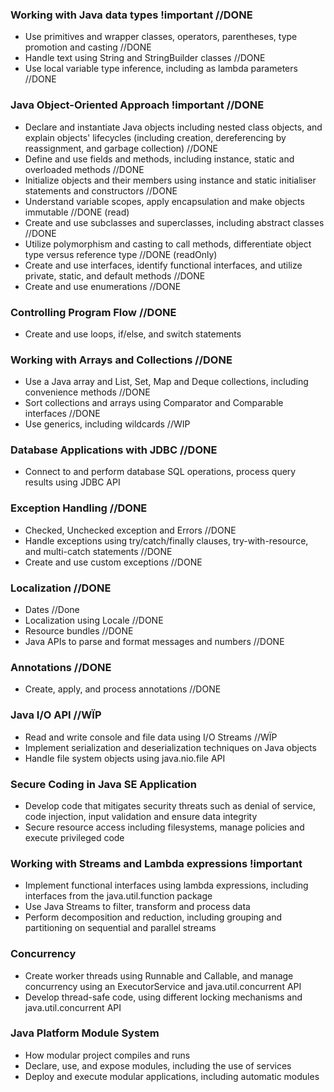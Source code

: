 ### Working with Java data types !important //DONE
* Use primitives and wrapper classes, operators, parentheses, type promotion and casting //DONE
* Handle text using String and StringBuilder classes //DONE
* Use local variable type inference, including as lambda parameters //DONE

### Java Object-Oriented Approach !important //DONE
* Declare and instantiate Java objects including nested class objects, and explain objects' lifecycles (including creation, dereferencing by reassignment, and garbage collection) //DONE 
* Define and use fields and methods, including instance, static and overloaded methods //DONE
* Initialize objects and their members using instance and static initialiser statements and constructors //DONE 
* Understand variable scopes, apply encapsulation and make objects immutable //DONE (read)
* Create and use subclasses and superclasses, including abstract classes //DONE
* Utilize polymorphism and casting to call methods, differentiate object type versus reference type //DONE (readOnly)
* Create and use interfaces, identify functional interfaces, and utilize private, static, and default methods //DONE
* Create and use enumerations //DONE

### Controlling Program Flow //DONE
* Create and use loops, if/else, and switch statements

### Working with Arrays and Collections //DONE
* Use a Java array and List, Set, Map and Deque collections, including convenience methods //DONE
* Sort collections and arrays using Comparator and Comparable interfaces //DONE
* Use generics, including wildcards //WIP

### Database Applications with JDBC //DONE
* Connect to and perform database SQL operations, process query results using JDBC API

### Exception Handling //DONE
* Checked, Unchecked exception and Errors //DONE
* Handle exceptions using try/catch/finally clauses, try-with-resource, and multi-catch statements //DONE
* Create and use custom exceptions //DONE

### Localization //DONE
* Dates  //Done
* Localization using Locale //DONE
* Resource bundles //DONE
* Java APIs to parse and format messages and numbers //DONE

### Annotations //DONE
* Create, apply, and process annotations //DONE

### Java I/O API //WÏP
* Read and write console and file data using I/O Streams //WÏP
* Implement serialization and deserialization techniques on Java objects
* Handle file system objects using java.nio.file API

### Secure Coding in Java SE Application
* Develop code that mitigates security threats such as denial of service, code injection, input validation and ensure data integrity
* Secure resource access including filesystems, manage policies and execute privileged code

### Working with Streams and Lambda expressions !important
* Implement functional interfaces using lambda expressions, including interfaces from the java.util.function package
* Use Java Streams to filter, transform and process data
* Perform decomposition and reduction, including grouping and partitioning on sequential and parallel streams

### Concurrency
* Create worker threads using Runnable and Callable, and manage concurrency using an ExecutorService and java.util.concurrent API
* Develop thread-safe code, using different locking mechanisms and java.util.concurrent API

### Java Platform Module System
* How modular project compiles and runs
* Declare, use, and expose modules, including the use of services
* Deploy and execute modular applications, including automatic modules
